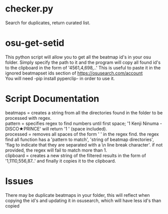 # checker.py

Search for duplicates, return curated list.

# osu-get-setid

This python script will allow you to get all the beatmap id's in your osu folder.
Simply specify the path to it and the program will copy all found id's to the clipboard in the form of '4561,4,698,..'
This is useful to paste it in the ignored beatmapset ids section of https://osusearch.com/account  
You will need -pip install pyperclip- in order to use it.

# Script Documentation

beatmaps = creates a string from all the directories found in the folder to be processed with regex.  
pattern = specifies regex to find numbers until first space; '1 Kenji Ninuma - DISCO★PRINCE' will return '1 ' (space included).  
processed = removes all spaces of the form ' ' in the regex find. the regex find all function has a 'pattern to match', 'string of beatmap directories',
'flag to indicate that they are separated with a \n line break character'. if not provided, the regex will fail to match more than 1.  
clipboard = creates a new string of the filtered results in the form of '1,1110,556,87..' and finally it copies it to the clipboard.  

# Issues

There may be duplicate beatmaps in your folder, this will reflect when copying the id's and updating it in osusearch, which will have less id's than copied
